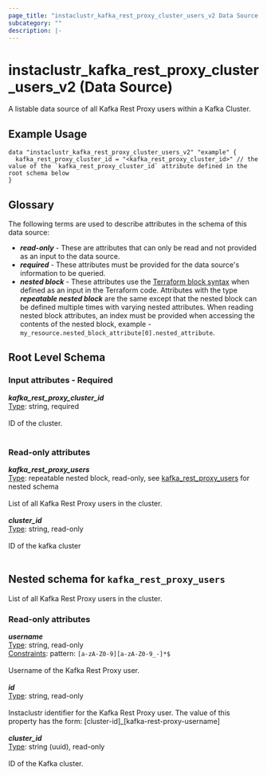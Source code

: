 ```yaml
---
page_title: "instaclustr_kafka_rest_proxy_cluster_users_v2 Data Source - terraform-provider-instaclustr"
subcategory: ""
description: |-
---
```


# instaclustr_kafka_rest_proxy_cluster_users_v2 (Data Source)
A listable data source of all Kafka Rest Proxy users within a Kafka Cluster.
## Example Usage
```
data "instaclustr_kafka_rest_proxy_cluster_users_v2" "example" { 
  kafka_rest_proxy_cluster_id = "<kafka_rest_proxy_cluster_id>" // the value of the `kafka_rest_proxy_cluster_id` attribute defined in the root schema below
}
```
## Glossary
The following terms are used to describe attributes in the schema of this data source:
- **_read-only_** - These are attributes that can only be read and not provided as an input to the data source.
- **_required_** - These attributes must be provided for the data source's information to be queried.
- **_nested block_** - These attributes use the [Terraform block syntax](https://www.terraform.io/language/attr-as-blocks) when defined as an input in the Terraform code. Attributes with the type **_repeatable nested block_** are the same except that the nested block can be defined multiple times with varying nested attributes. When reading nested block attributes, an index must be provided when accessing the contents of the nested block, example - `my_resource.nested_block_attribute[0].nested_attribute`.
## Root Level Schema
### Input attributes - Required
*___kafka_rest_proxy_cluster_id___*<br>
<ins>Type</ins>: string, required<br>
<br>ID of the cluster.<br><br>
### Read-only attributes
*___kafka_rest_proxy_users___*<br>
<ins>Type</ins>: repeatable nested block, read-only, see [kafka_rest_proxy_users](#nested--kafka_rest_proxy_users) for nested schema<br>
<br>List of all Kafka Rest Proxy users in the cluster.<br><br>
*___cluster_id___*<br>
<ins>Type</ins>: string, read-only<br>
<br>ID of the kafka cluster<br><br>
<a id="nested--kafka_rest_proxy_users"></a>
## Nested schema for `kafka_rest_proxy_users`
List of all Kafka Rest Proxy users in the cluster.<br>
### Read-only attributes
*___username___*<br>
<ins>Type</ins>: string, read-only<br>
<ins>Constraints</ins>: pattern: `[a-zA-Z0-9][a-zA-Z0-9_-]*$`<br><br>Username of the Kafka Rest Proxy user.<br><br>
*___id___*<br>
<ins>Type</ins>: string, read-only<br>
<br>Instaclustr identifier for the Kafka Rest Proxy user. The value of this property has the form: [cluster-id]_[kafka-rest-proxy-username]<br><br>
*___cluster_id___*<br>
<ins>Type</ins>: string (uuid), read-only<br>
<br>ID of the Kafka cluster.<br><br>
